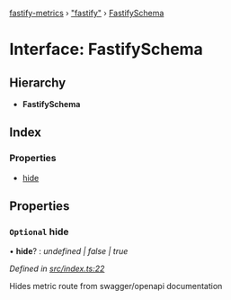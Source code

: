 [fastify-metrics](../README.md) › ["fastify"](../modules/_fastify_.md) › [FastifySchema](_fastify_.fastifyschema.md)

# Interface: FastifySchema

## Hierarchy

* **FastifySchema**

## Index

### Properties

* [hide](_fastify_.fastifyschema.md#optional-hide)

## Properties

### `Optional` hide

• **hide**? : *undefined | false | true*

*Defined in [src/index.ts:22](https://github.com/SkeLLLa/fastify-metrics/blob/d193ecd/src/index.ts#L22)*

Hides metric route from swagger/openapi documentation
